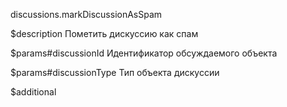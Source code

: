 discussions.markDiscussionAsSpam

$description
Пометить дискуссию как спам

$params#discussionId
Идентификатор обсуждаемого объекта

$params#discussionType
Тип объекта дискуссии

$additional
